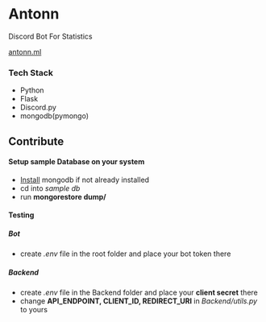 # Antonn
Discord Bot For Statistics

[antonn.ml](https://antonn.ml)

### Tech Stack
 - Python
 - Flask
 - Discord.py
 - mongodb(pymongo)
 
## Contribute
 #### Setup sample Database on your system
 - [Install](https://docs.mongodb.com/manual/installation/) mongodb if not already installed
 - cd into *sample db*
 - run **mongorestore dump/**
 
 #### Testing
 ##### Bot
  - create *.env* file in the root folder and place your bot token there
 ##### Backend
  - create *.env* file in the Backend folder and place your **client secret** there
  - change **API_ENDPOINT, CLIENT_ID, REDIRECT_URI** in *Backend/utils.py* to yours
